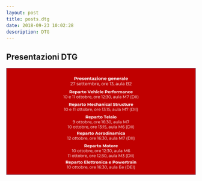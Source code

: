 ```yaml
---
layout: post
title: posts.dtg
date: 2018-09-23 10:02:28
description: DTG
---
```


## Presentazioni DTG

<img src="/images/posts/2018/09/23/DTG.png" alt="DTG" style="width: 850px;"/>
